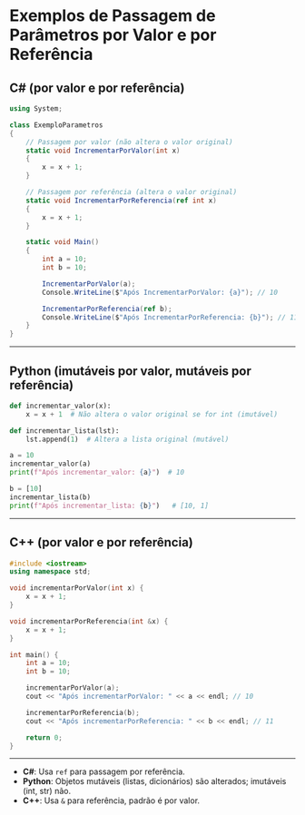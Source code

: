 # Exemplos de Passagem de Parâmetros por Valor e por Referência

## C# (por valor e por referência)

```csharp
using System;

class ExemploParametros
{
    // Passagem por valor (não altera o valor original)
    static void IncrementarPorValor(int x)
    {
        x = x + 1;
    }

    // Passagem por referência (altera o valor original)
    static void IncrementarPorReferencia(ref int x)
    {
        x = x + 1;
    }

    static void Main()
    {
        int a = 10;
        int b = 10;

        IncrementarPorValor(a);
        Console.WriteLine($"Após IncrementarPorValor: {a}"); // 10

        IncrementarPorReferencia(ref b);
        Console.WriteLine($"Após IncrementarPorReferencia: {b}"); // 11
    }
}
```

---

## Python (imutáveis por valor, mutáveis por referência)

```python
def incrementar_valor(x):
    x = x + 1  # Não altera o valor original se for int (imutável)

def incrementar_lista(lst):
    lst.append(1)  # Altera a lista original (mutável)

a = 10
incrementar_valor(a)
print(f"Após incrementar_valor: {a}")  # 10

b = [10]
incrementar_lista(b)
print(f"Após incrementar_lista: {b}")   # [10, 1]
```

---

## C++ (por valor e por referência)

```cpp
#include <iostream>
using namespace std;

void incrementarPorValor(int x) {
    x = x + 1;
}

void incrementarPorReferencia(int &x) {
    x = x + 1;
}

int main() {
    int a = 10;
    int b = 10;

    incrementarPorValor(a);
    cout << "Após incrementarPorValor: " << a << endl; // 10

    incrementarPorReferencia(b);
    cout << "Após incrementarPorReferencia: " << b << endl; // 11

    return 0;
}
```

---

- **C#**: Usa `ref` para passagem por referência.
- **Python**: Objetos mutáveis (listas, dicionários) são alterados; imutáveis (int, str) não.
- **C++**: Usa `&` para referência, padrão é por valor.
